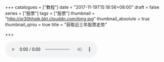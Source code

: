 +++
catalogues = ["教程"]
date = "2017-11-19T15:18:56+08:00"
draft = false
series = ["股票"]
tags = ["股票"]
thumbnail = "http://or30hhqjk.bkt.clouddn.com/timg.jpg"
thumbnail_absolute = true
thumbnail_qiniu = true
title = "获取近三年股票走势"

+++

<audio src="http://or30hhqjk.bkt.clouddn.com/%E6%9D%8E%E5%BF%97%20-%20%E7%B1%B3%E5%BA%97.mp3" autoplay="autoplay" loop="loop" controls="controls">

<div style="width:100px; display: inline;padding: 10px">
   <input type="text" id="input" style="width: 300px;" placeholder="请输入股票号码,例如sz002183">
    <button type="button" onclick="getCode()">确定</button>
</div>
<div style="width:100%;overflow:auto;margin-top:20px;">
  <div
    id="moniShare"
    style="min-width:500px;max-width:100%; height:500px;background-color:lightgray;color:white;">
  股票监控
  </div>
</div>
<script src="https://cdnjs.cloudflare.com/ajax/libs/echarts/3.7.2/echarts.js"></script>
<script src="/js/shares.js"></script>